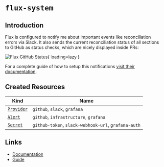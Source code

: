 # `flux-system`

## Introduction

Flux is configured to notify me about important events like reconciliation errors via Slack. It also sends the current reconciliation status of all sections to GitHub as status checks, which are nicely displayed inside PRs:

![Flux GitHub Status](https://k8s.pascaliske.dev/assets/flux-github-status.png){ loading=lazy }

For a complete guide of how to setup this notifications [visit their documentation](https://fluxcd.io/docs/guides/notifications/).

## Created Resources

| Kind                       | Name                                                |
| -------------------------- | --------------------------------------------------- |
| [`Provider`][ref-provider] | `github`, `slack`, `grafana`                        |
| [`Alert`][ref-alert]       | `github`, `infrastructure`, `grafana`               |
| [`Secret`][ref-secret]     | `github-token`, `slack-webhook-url`, `grafana-auth` |

[ref-provider]: https://fluxcd.io/docs/components/notification/provider/
[ref-alert]: https://fluxcd.io/docs/components/notification/alert/
[ref-secret]: https://kubernetes.io/docs/reference/kubernetes-api/config-and-storage-resources/secret-v1/

## Links

- [Documentation](https://fluxcd.io/docs/)
- [Guide](https://fluxcd.io/docs/guides/notifications/)

